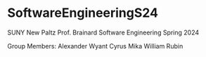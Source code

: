 # SoftwareEngineeringS24
SUNY New Paltz
Prof. Brainard
Software Engineering Spring 2024

Group Members:
Alexander Wyant
Cyrus Mika
William Rubin
